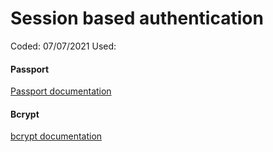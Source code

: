# Session based authentication

Coded: 07/07/2021
Used:

#### Passport

[Passport documentation](http://www.passportjs.org/)

#### Bcrypt

[bcrypt documentation](https://www.npmjs.com/package/bcrypt)
